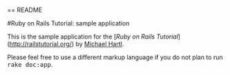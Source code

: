 == README

#Ruby on Rails Tutorial: sample application

This is the sample application for
the [*Ruby on Rails Tutorial*] (http://railstutorial.org/)
by [Michael Hartl](http://michaelhartl.com/).


Please feel free to use a different markup language if you do not plan to run
<tt>rake doc:app</tt>.
